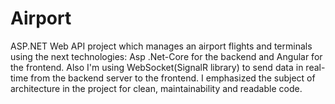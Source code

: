 # Airport
ASP.NET Web API project which manages an airport flights and terminals using the next technologies:
Asp .Net-Core for the backend and Angular for the frontend.
Also I'm using WebSocket(SignalR library) to send data in real-time from the backend server to the frontend.
I emphasized the subject of architecture in the project for clean, maintainability and readable code.
